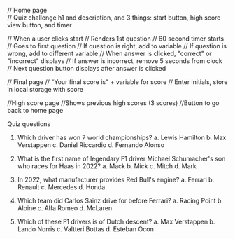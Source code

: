 // Home page  
// Quiz challenge h1 and description, and 3 things: start button, high score view button, and timer

// When a user clicks start
// Renders 1st question
// 60 second timer starts
// Goes to first question
// If question is right, add to variable
// If question is wrong, add to different variable
// When answer is clicked, "correct" or "incorrect" displays
// If answer is incorrect, remove 5 seconds from clock
// Next question button displays after answer is clicked

// Final page
// "Your final score is" + variable for score
// Enter initials, store in local storage with score

//High score page
//Shows previous high scores (3 scores)
//Button to go back to home page

Quiz questions

1. Which driver has won 7 world championships?
   a. Lewis Hamilton
   b. Max Verstappen
   c. Daniel Riccardio
   d. Fernando Alonso

2. What is the first name of legendary F1 driver Michael Schumacher's son who races for Haas in 2022?
   a. Mack
   b. Mick
   c. Mitch
   d. Mark

3. In 2022, what manufacturer provides Red Bull's engine?
   a. Ferrari
   b. Renault
   c. Mercedes
   d. Honda

4. Which team did Carlos Sainz drive for before Ferrari?
   a. Racing Point
   b. Alpine
   c. Alfa Romeo
   d. McLaren

5. Which of these F1 drivers is of Dutch descent?
   a. Max Verstappen
   b. Lando Norris
   c. Valtteri Bottas
   d. Esteban Ocon
